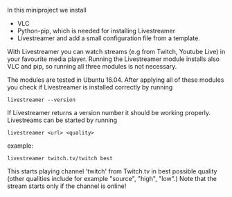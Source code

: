In this miniproject we install
- VLC
- Python-pip, which is needed for installing Livestreamer
- Livestreamer
and add a small configuration file from a template.

With Livestreamer you can watch streams (e.g from Twitch, Youtube Live) in your favourite media player.
Running the Livestreamer module installs also VLC and pip, so running all three modules is not necessary.

The modules are tested in Ubuntu 16.04. After applying all of these modules you check if 
Livestreamer is installed correctly by running

    livestreamer --version

If Livestreamer returns a version number it should be working properly.
Livestreams can be started by running

    livestreamer <url> <quality>

example:

    livestreamer twitch.tv/twitch best

This starts playing channel 'twitch' from Twitch.tv in best possible quality (other qualities include 
for example "source", "high", "low".) Note that the stream starts only if the channel is online!
